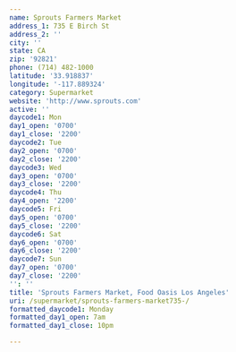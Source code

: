 ```yaml
---
name: Sprouts Farmers Market
address_1: 735 E Birch St
address_2: ''
city: ''
state: CA
zip: '92821'
phone: (714) 482-1000
latitude: '33.918837'
longitude: '-117.889324'
category: Supermarket
website: 'http://www.sprouts.com'
active: ''
daycode1: Mon
day1_open: '0700'
day1_close: '2200'
daycode2: Tue
day2_open: '0700'
day2_close: '2200'
daycode3: Wed
day3_open: '0700'
day3_close: '2200'
daycode4: Thu
day4_open: '2200'
daycode5: Fri
day5_open: '0700'
day5_close: '2200'
daycode6: Sat
day6_open: '0700'
day6_close: '2200'
daycode7: Sun
day7_open: '0700'
day7_close: '2200'
'': ''
title: 'Sprouts Farmers Market, Food Oasis Los Angeles'
uri: /supermarket/sprouts-farmers-market735-/
formatted_daycode1: Monday
formatted_day1_open: 7am
formatted_day1_close: 10pm

---
```

